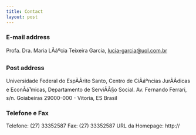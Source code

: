 ```yaml
---
title: Contact
layout: post
---
```


### E-mail address

Profa. Dra. Maria LÃáºcia Teixeira Garcia, <a href="mailto:lucia-garcia@uol.com.br"> lucia-garcia@uol.com.br </a>

### Post address


Universidade Federal do EspÃÂ­rito Santo, Centro de CiÃáºncias JurÃÂ­dicas e EconÃá¹micas, Departamento de ServiÃÂ§o Social.
Av. Fernando Ferrari, s/n.
Goiabeiras
29000-000 - Vitoria, ES 
Brasil



### Telefone e Fax
Telefone: (27) 33352587
Fax: (27) 33352587
URL da Homepage: http://



